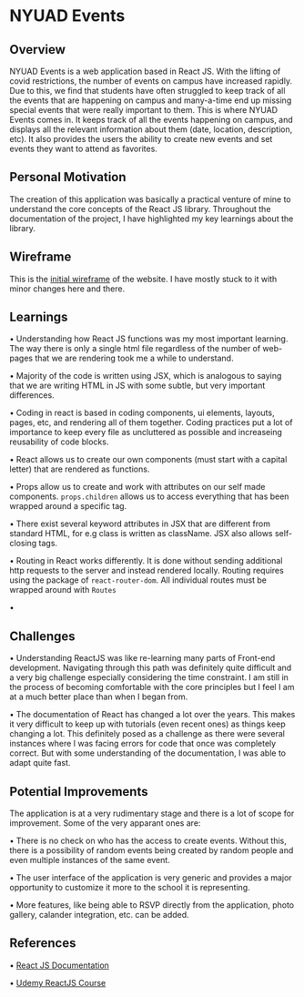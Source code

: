 # NYUAD Events

## Overview

NYUAD Events is a web application based in React JS. With the lifting of covid restrictions, the number of events on campus have increased rapidly. Due to this, we find that students have often struggled to keep track of all the events that are happening on campus and many-a-time end up missing special events that were really important to them. This is where NYUAD Events comes in. It keeps track of all the events happening on campus, and displays all the relevant information about them (date, location, description, etc). It also provides the users the ability to create new events and set events they want to attend as favorites.

## Personal Motivation

The creation of this application was basically a practical venture of mine to understand the core concepts of the React JS library. Throughout the documentation of the project, I have highlighted my key learnings about the library.

## Wireframe

This is the [initial wireframe]() of the website. I have mostly stuck to it with minor changes here and there.

## Learnings

• Understanding how React JS functions was my most important learning. The way there is only a single html file regardless of the number of web-pages that we are rendering took me a while to understand.

• Majority of the code is written using JSX, which is analogous to saying that we are writing HTML in JS with some subtle, but very important differences.

• Coding in react is based in coding components, ui elements, layouts, pages, etc, and rendering all of them together. Coding practices put a lot of importance to keep every file as uncluttered as possible and increaseing reusability of code blocks.

• React allows us to create our own components (must start with a capital letter) that are rendered as functions.

• Props allow us to create and work with attributes on our self made components. ```props.children``` allows us to access everything that has been wrapped around a specific tag. 

• There exist several keyword attributes in JSX that are different from standard HTML, for e.g class is written as className. JSX also allows self-closing tags.

• Routing in React works differently. It is done without sending additional http requests to the server and instead rendered locally. Routing requires using the package of ```react-router-dom```. All individual routes must be wrapped around with ```Routes```

• 

## Challenges

• Understanding ReactJS was like re-learning many parts of Front-end development. Navigating through this path was definitely quite difficult and a very big challenge especially considering the time constraint. I am still in the process of becoming comfortable with the core principles but I feel I am at a much better place than when I began from.

• The documentation of React has changed a lot over the years. This makes it very difficult to keep up with tutorials (even recent ones) as things keep changing a lot. This definitely posed as a challenge as there were several instances where I was facing errors for code that once was completely correct. But with some understanding of the documentation, I was able to adapt quite fast.

## Potential Improvements

The application is at a very rudimentary stage and there is a lot of scope for improvement. Some of the very apparant ones are:

• There is no check on who has the access to create events. Without this, there is a possibility of random events being created by random people and even multiple instances of the same event.

• The user interface of the application is very generic and provides a major opportunity to customize it more to the school it is representing. 

• More features, like being able to RSVP directly from the application, photo gallery, calander integration, etc. can be added.

## References

• [React JS Documentation]()

• [Udemy ReactJS Course]()

